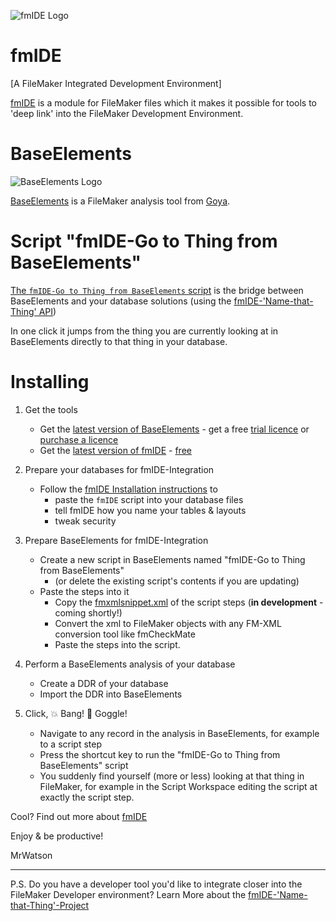 ![fmIDE Logo](https://raw.githubusercontent.com/wiki/fmIDE/fmIDE/images/fmide.png)
# fmIDE
[A FileMaker Integrated Development Environment]

[fmIDE](https://github.com/fmIDE/fmIDE) is a module for FileMaker files which it makes it possible for tools to 'deep link' into the FileMaker Development Environment.

# BaseElements

![BaseElements Logo](https://baseelements.com/wp-content/uploads/2016/05/logo_BaseElements.png)

[BaseElements](http://www.fm-crosscheck.com) is a FileMaker analysis tool from [Goya](https://goya.com.au/).

# Script "fmIDE-Go to Thing from BaseElements"

[The `fmIDE-Go to Thing from BaseElements` script](Script-fmIDE-Go-to-Thing-from-BaseElements.txt) is the bridge between BaseElements and your database solutions (using the [fmIDE-'Name-that-Thing' API](https://github.com/fmIDE/fmIDE/wiki/fmIDE-'Name-that-Thing'-API))

In one click it jumps from the thing you are currently looking at in BaseElements directly to that thing in your database.

# Installing

1. Get the tools
   - Get the [latest version of BaseElements](https://baseelements.com/downloads/) - get a free [trial licence](https://baseelements.com/free-trial/) or [purchase a licence](https://baseelements.com/buy-now/)
   - Get the [latest version of fmIDE](https://github.com/fmIDE/fmIDE/releases) - [free](http://fmworkmate.com/donate)

2. Prepare your databases for fmIDE-Integration
   - Follow the [fmIDE Installation instructions](https://github.com/fmIDE/fmIDE/wiki/Home#installing-fmide) to
     - paste the `fmIDE` script into your database files
     - tell fmIDE how you name your tables & layouts
     - tweak security
     

3. Prepare BaseElements for fmIDE-Integration
   - Create a new script in BaseElements named "fmIDE-Go to Thing from BaseElements"
     - (or  delete the existing script's contents if you are updating)
   - Paste the steps into it
     - Copy the [fmxmlsnippet.xml](fmxmlsnippet.xml) of the script steps (**in development** - coming shortly!)
     - Convert the xml to FileMaker objects with any FM-XML conversion tool like fmCheckMate
     - Paste the steps into the script.

4. Perform a BaseElements analysis of your database
   - Create a DDR of your database
   - Import the DDR into BaseElements

5. Click, 💥 Bang! 👀 Goggle!
   - Navigate to any record in the analysis in BaseElements, for example to a script step
   - Press the shortcut key to run the "fmIDE-Go to Thing from BaseElements" script
   - You suddenly find yourself (more or less) looking at that thing in FileMaker, for example in the Script Workspace editing the script at exactly the script step.

Cool? Find out more about [fmIDE](https://github.com/fmIDE/fmIDE/wiki)

Enjoy & be productive!

MrWatson

---

P.S. Do you have a developer tool you'd like to integrate closer into the FileMaker Developer environment? Learn More about the [fmIDE-'Name-that-Thing'-Project](https://github.com/fmIDE/fmIDE/wiki/fmIDE-'Name-that-Thing'-Project)
